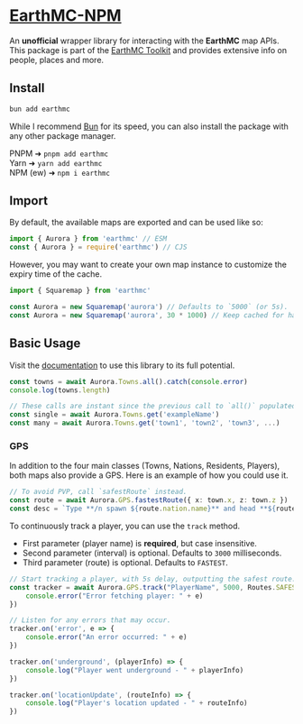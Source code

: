 # [**EarthMC-NPM**](https://www.npmjs.com/package/earthmc)
An **unofficial** wrapper library for interacting with the **EarthMC** map APIs.<br>
This package is part of the [EarthMC Toolkit](https://emctoolkit.vercel.app) and provides extensive info on people, places and more.

## Install
```bash
bun add earthmc
```

While I recommend [Bun](https://bun.sh) for its speed, you can also install the package with any other package manager.

PNPM ➜ `pnpm add earthmc`\
Yarn ➜ `yarn add earthmc`\
NPM (ew) ➜ `npm i earthmc`

## Import
By default, the available maps are exported and can be used like so:
```ts
import { Aurora } from 'earthmc' // ESM
const { Aurora } = require('earthmc') // CJS
```

However, you may want to create your own map instance to customize the expiry time of the cache.
```ts
import { Squaremap } from 'earthmc'

const Aurora = new Squaremap('aurora') // Defaults to `5000` (or 5s).
const Aurora = new Squaremap('aurora', 30 * 1000) // Keep cached for half a minute.
```

## Basic Usage
Visit the [documentation](https://emctoolkit.vercel.app/docs/npm) to use this library to its full potential.

```ts
const towns = await Aurora.Towns.all().catch(console.error)
console.log(towns.length)

// These calls are instant since the previous call to `all()` populated the cache.
const single = await Aurora.Towns.get('exampleName')
const many = await Aurora.Towns.get('town1', 'town2', 'town3', ...)
```

### GPS
In addition to the four main classes (Towns, Nations, Residents, Players), both maps also provide a GPS.
Here is an example of how you could use it.
```ts
// To avoid PVP, call `safestRoute` instead.
const route = await Aurora.GPS.fastestRoute({ x: town.x, z: town.z })
const desc = `Type **/n spawn ${route.nation.name}** and head **${route.direction}** for **${route.distance}** blocks.`
```

To continuously track a player, you can use the `track` method.
  - First parameter (player name) is **required**, but case insensitive.
  - Second parameter (interval) is optional. Defaults to `3000` milliseconds.
  - Third parameter (route) is optional. Defaults to `FASTEST`.
```ts
// Start tracking a player, with 5s delay, outputting the safest route.
const tracker = await Aurora.GPS.track("PlayerName", 5000, Routes.SAFEST).catch(e => {
    console.error("Error fetching player: " + e)
})

// Listen for any errors that may occur.
tracker.on('error', e => {
    console.error("An error occurred: " + e)
})

tracker.on('underground', (playerInfo) => {
    console.log("Player went underground - " + playerInfo)
})

tracker.on('locationUpdate', (routeInfo) => {
    console.log("Player's location updated - " + routeInfo)
})
```
